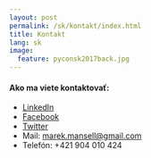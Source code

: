 ```yaml
---
layout: post
permalink: /sk/kontakt/index.html
title: Kontakt
lang: sk
image:
  feature: pyconsk2017back.jpg
---
```



#### Ako ma viete kontaktovať:

* [LinkedIn](https://www.linkedin.com/in/marekmansell)
* [Facebook](https://facebook.com/marekmansell)
* [Twitter](https://twitter.com/marekmansell)
* Mail: marek.mansell@gmail.com
* Telefón: +421 904 010 424
